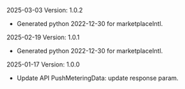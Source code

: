 2025-03-03 Version: 1.0.2
- Generated python 2022-12-30 for marketplaceIntl.

2025-02-19 Version: 1.0.1
- Generated python 2022-12-30 for marketplaceIntl.

2025-01-17 Version: 1.0.0
- Update API PushMeteringData: update response param.


